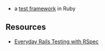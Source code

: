 * a [test framework](test_frameworks.md) in Ruby

## Resources

* [Everyday Rails Testing with RSpec](https://leanpub.com/everydayrailsrspec)
